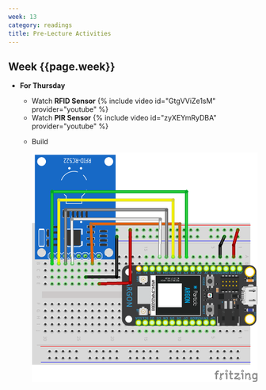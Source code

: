 ```yaml
---
week: 13
category: readings
title: Pre-Lecture Activities
---
```


## Week {{page.week}}

* **For Thursday**
  * Watch **RFID Sensor**
    {% include video id="GtgVViZe1sM" provider="youtube" %}
  * Watch **PIR Sensor**
    {% include video id="zyXEYmRyDBA" provider="youtube" %}
  
  - Build
  
    ![](week13.assets/rfid_bb.png)